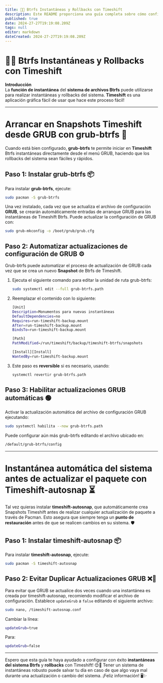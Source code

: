 ```yaml
---
title: 📸🔄 Btrfs Instantáneas y Rollbacks con Timeshift
description: Este README proporciona una guía completa sobre cómo configurar las instantáneas de Btrfs y los rollbacks del sistema usando Timeshift
published: true
date: 2024-27-27T19:19:08.209Z
tags: null
editor: markdown
dateCreated: 2024-27-27T19:19:08.209Z
---
```


# 📸🔄 Btrfs Instantáneas y Rollbacks con Timeshift

**Introducción**\
La **función de instantánea** del **sistema de archivos Btrfs** puede utilizarse para realizar instantáneas y rollbacks del sistema. **Timeshift** es una aplicación gráfica fácil de usar que hace este proceso fácil!

---

# Arrancar en Snapshots Timeshift desde GRUB con grub-btrfs 🚀

Cuando está bien configurado, **grub-btrfs** te permite iniciar en **Timeshift** Btrfs instantáneas directamente desde el menú GRUB, haciendo que los rollbacks del sistema sean fáciles y rápidos.

## Paso 1: Instalar grub-btrfs 📦

Para instalar **grub-btrfs**, ejecute:

```bash
sudo pacman -S grub-btrfs
```

Una vez instalado, cada vez que se actualiza el archivo de configuración **GRUB**, se crearán automáticamente entradas de arranque GRUB para las instantáneas de Timeshift Btrfs. Puede actualizar la configuración de GRUB con:

```bash
sudo grub-mkconfig -o /boot/grub/grub.cfg
```

## Paso 2: Automatizar actualizaciones de configuración de GRUB ⚙️

Grub-btrfs puede automatizar el proceso de actualización de GRUB cada vez que se crea un nuevo **Snapshot** de Btrfs de Timeshift.

1. Ejecuta el siguiente comando para editar la unidad de ruta grub-btrfs:
   ```bash
   sudo systemctl edit --full grub-btrfs.path
   ```

2. Reemplazar el contenido con lo siguiente:
   ```bash
   [Unit]
   Description=Monumentos para nuevas instantáneas
   DefaultDependencies=no
   Requires=run-timeshift-backup.mount
   After=run-timeshift-backup.mount
   BindsTo=run-timeshift-backup.mount

   [Path]
   PathModified=/run/timeshift/backup/timeshift-btrfs/snapshots

   [Install][Install]
   WantedBy=run-timeshift-backup.mount
   ```

3. Este paso es **reversible** si es necesario, usando:
   ```bash
   systemctl revertir grub-btrfs.path
   ```

## Paso 3: Habilitar actualizaciones GRUB automáticas 🟢

Activar la actualización automática del archivo de configuración GRUB ejecutando:

```bash
sudo systemctl habilita --now grub-btrfs.path
```

Puede configurar aún más grub-btrfs editando el archivo ubicado en:

```bash
/default/grub-btrfs/config
```

---

# Instantánea automática del sistema antes de actualizar el paquete con Timeshift-autosnap ⏳

Tal vez quieras instalar **timeshift-autosnap**, que automáticamente crea Snapshots Timeshift antes de realizar cualquier actualización de paquete a través de Pacman. Esto asegura que siempre tenga un **punto de restauración** antes de que se realicen cambios en su sistema. 🛡️

## Paso 1: Instalar timeshift-autosnap 📦

Para instalar **timeshift-autosnap**, ejecute:

```bash
sudo pacman -S timeshift-autosnap
```

## Paso 2: Evitar Duplicar Actualizaciones GRUB ❌🔄

Para evitar que GRUB se actualice dos veces cuando una instantánea es creada por timeshift-autosnap, recomiendo modificar el archivo de configuración. Establece `updateGrub` a `false` editando el siguiente archivo:

```bash
sudo nano, /timeshift-autosnap.conf
```

Cambiar la línea:

```bash
updateGrub=true
```

Para:

```bash
updateGrub=false
```

---

Espero que esta guía te haya ayudado a configurar con éxito **instantáneas del sistema Btrfs** y **rollbacks** con Timeshift! 😊🔧 Tener un sistema de instantáneas robusto puede salvar tu día en caso de que algo vaya mal durante una actualización o cambio del sistema. ¡Feliz información! 🖥️✨
